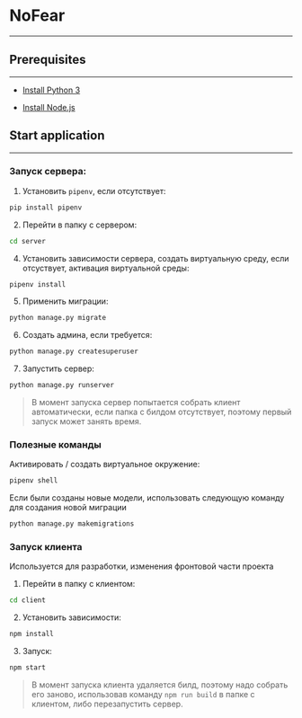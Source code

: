 # NoFear

***


## Prerequisites

***

* [Install Python 3](https://www.python.org/downloads/)

* [Install Node.js](https://nodejs.org/en/download/)

## Start application

***

### Запуск сервера:

1. Установить `pipenv`, если отсутствует:

```sh
pip install pipenv
```

2. Перейти в папку с сервером:

```sh
cd server
```

4. Установить зависимости сервера, создать виртуальную среду, если отсуствует, активация виртуальной среды:

```sh
pipenv install
```

5. Применить миграции:

```sh
python manage.py migrate
```

6. Создать админа, если требуется:

```sh
python manage.py createsuperuser
```

7. Запустить сервер:

```sh
python manage.py runserver
```

> В момент запуска сервер попытается собрать клиент автоматически, если папка с билдом отсутствует, 
> поэтому первый запуск может занять время.

### Полезные команды

Активировать / создать виртуальное окружение:

```sh
pipenv shell
```

Если были созданы новые модели, использовать следующую команду для создания новой миграции

```sh
python manage.py makemigrations
```

### Запуск клиента

Используется для разработки, изменения фронтовой части проекта

1. Перейти в папку с клиентом:

```sh
cd client
```

2. Установить зависимости:

```sh
npm install
```

3. Запуск:

```sh
npm start
```

> В момент запуска клиента удаляется билд, поэтому надо собрать его заново, использовав команду `npm run build`
> в папке с клиентом, либо перезапустить сервер.
